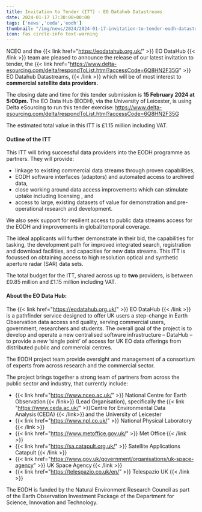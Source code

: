 ```yaml
---
title: Invitation to Tender (ITT) - EO Datahub Datastreams
date: 2024-01-17 17:30:00+00:00
tags: ['news','ceda','eodh']
thumbnail: "/img/news/2024/2024-01-17-invitation-to-tender-eodh-datastreams/eodh-ITT-Datastreams.png"
icon: fas circle-info text-warning
---
```


NCEO and the {{< link href="https://eodatahub.org.uk/" >}} EO DataHub {{< /link >}} team are pleased to announce the release of our latest invitation to tender, the {{< link href="https://www.delta-esourcing.com/delta/respondToList.html?accessCode=6Q8HN2F35G" >}} EO Datahub Datastreams, {{< /link >}} which will be of most interest to __commercial satellite data providers.__

The closing date and time for this tender submission is __15 February 2024 at 5:00pm.__ The EO Data Hub (EODH), via the University of Leicester, is using Delta eSourcing to run this tender exercise:
https://www.delta-esourcing.com/delta/respondToList.html?accessCode=6Q8HN2F35G

The estimated total value in this ITT is £1.15 million including VAT.

#### Outline of the ITT

This ITT will bring successful data providers into the EODH programme as partners. They will provide:  

- linkage to existing commercial data streams through proven capabilities,  
- EODH software interfaces (adaptors) and automated access to archived data,  
- close working around data access improvements which can stimulate uptake including licensing , and  
- access to large, existing datasets of value for demonstration and pre-operational research and development.  

We also seek support for resilient access to public data streams access for the EODH and improvements in global/temporal coverage.  

The ideal applicants will further demonstrate in their bid, the capabilities for tasking, the development path for improved integrated search, registration and download facilities, and capacities for new data streams. This ITT is focussed on obtaining access to high resolution optical and synthetic aperture radar (SAR) data sets.  

The total budget for the ITT, shared across up to __two__ providers, is between £0.85 million and £1.15 million including VAT.  

#### About the EO Data Hub:

The {{< link href="https://eodatahub.org.uk/" >}} EO DataHub {{< /link >}} is a pathfinder service designed to offer UK users a step-change in Earth Observation data access and quality, serving commercial users, government, researchers and students. The overall goal of the project is to develop and operate a new centralised software infrastructure – DataHub – to provide a new ‘single point’ of access for UK EO data offerings from distributed public and commercial centres.  

The EODH project team provide oversight and management of a consortium of experts from across research and the commercial sector.

The project brings together a strong team of partners from across the public sector and industry, that currently include:

- {{< link href="https://www.nceo.ac.uk/" >}} National Centre for Earth Observation {{< /link>}} (Lead Organisation), specifically the {{< link "https://www.ceda.ac.uk/" >}}Centre for Environmental Data Analysis (CEDA) {{< /link>}} and the University of Leicester
- {{< link href="https://www.npl.co.uk/" >}}  National Physical Laboratory {{< /link >}}
- {{< link href="https://www.metoffice.gov.uk/" >}} Met Office {{< /link >}}
- {{< link href="https://sa.catapult.org.uk/" >}} Satellite Applications Catapult {{< /link >}}
- {{< link href="https://www.gov.uk/government/organisations/uk-space-agency" >}} UK Space Agency {{< /link >}}
- {{< link href="https://telespazio.co.uk/en/" >}} Telespazio UK {{< /link >}}

The EODH is funded by the Natural Environment Research Council as part of the Earth Observation Investment Package of the Department for Science, Innovation and Technology.
